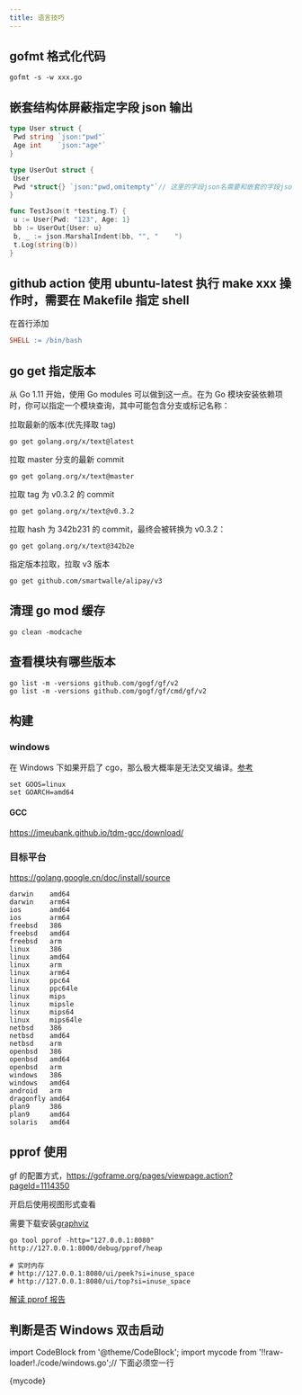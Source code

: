 ```yaml
---
title: 语言技巧
---
```


## gofmt 格式化代码

```shell
gofmt -s -w xxx.go
```

## 嵌套结构体屏蔽指定字段 json 输出

```go
type User struct {
 Pwd string `json:"pwd"`
 Age int    `json:"age"`
}

type UserOut struct {
 User
 Pwd *struct{} `json:"pwd,omitempty"`// 这里的字段json名需要和嵌套的字段json名一致，否则无效
}

func TestJson(t *testing.T) {
 u := User{Pwd: "123", Age: 1}
 bb := UserOut{User: u}
 b, _ := json.MarshalIndent(bb, "", "    ")
 t.Log(string(b))
}
```

## github action 使用 ubuntu-latest 执行 make xxx 操作时，需要在 Makefile 指定 shell

在首行添加

```makefile
SHELL := /bin/bash
```

## go get 指定版本

从 Go 1.11 开始，使用 Go modules 可以做到这一点。在为 Go 模块安装依赖项时，你可以指定一个模块查询，其中可能包含分支或标记名称：

拉取最新的版本(优先择取 tag)

```shell
go get golang.org/x/text@latest
```

拉取 master 分支的最新 commit

```shell
go get golang.org/x/text@master
```

拉取 tag 为 v0.3.2 的 commit

```shell
go get golang.org/x/text@v0.3.2
```

拉取 hash 为 342b231 的 commit，最终会被转换为 v0.3.2：

```shell
go get golang.org/x/text@342b2e
```

指定版本拉取，拉取 v3 版本

```shell
go get github.com/smartwalle/alipay/v3
```

## 清理 go mod 缓存

```shell
go clean -modcache
```

## 查看模块有哪些版本

```shell
go list -m -versions github.com/gogf/gf/v2
go list -m -versions github.com/gogf/gf/cmd/gf/v2
```

## 构建

### windows

在 Windows 下如果开启了 cgo，那么极大概率是无法交叉编译。[参考](https://kcsie.github.io/zh-cn/posts/18-go-cross-compile/)

```shell
set GOOS=linux
set GOARCH=amd64
```

#### GCC

https://jmeubank.github.io/tdm-gcc/download/

### 目标平台

<https://golang.google.cn/doc/install/source>

```
darwin    amd64
darwin    arm64
ios       amd64
ios       arm64
freebsd   386
freebsd   amd64
freebsd   arm
linux     386
linux     amd64
linux     arm
linux     arm64
linux     ppc64
linux     ppc64le
linux     mips
linux     mipsle
linux     mips64
linux     mips64le
netbsd    386
netbsd    amd64
netbsd    arm
openbsd   386
openbsd   amd64
openbsd   arm
windows   386
windows   amd64
android   arm
dragonfly amd64
plan9     386
plan9     amd64
solaris   amd64
```

## pprof 使用

gf 的配置方式，https://goframe.org/pages/viewpage.action?pageId=1114350

开启后使用视图形式查看

需要下载安装[graphviz](https://www.graphviz.org/download/)

```shell
go tool pprof -http="127.0.0.1:8080"  http://127.0.0.1:8000/debug/pprof/heap

# 实时内存
# http://127.0.0.1:8080/ui/peek?si=inuse_space
# http://127.0.0.1:8080/ui/top?si=inuse_space
```

[解读 pprof 报告](https://chanjarster.github.io/post/go/pprof-explained/)

## 判断是否 Windows 双击启动

import CodeBlock from '@theme/CodeBlock';
import mycode from '!!raw-loader!./code/windows.go';// 下面必须空一行

<CodeBlock language="go">
{mycode}
</CodeBlock>

